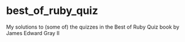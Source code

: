 best_of_ruby_quiz
=================

My solutions to (some of) the quizzes in the Best of Ruby Quiz book by James Edward Gray II